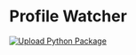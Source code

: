 # Profile Watcher

[![Upload Python Package](https://github.com/TheShubhendra/profiles/actions/workflows/python-publish.yml/badge.svg)](https://github.com/TheShubhendra/profiles/actions/workflows/python-publish.yml)
